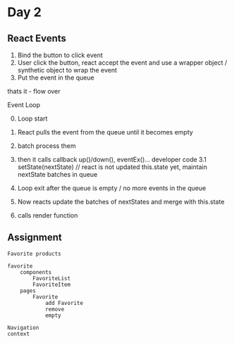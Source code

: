 # Day 2

## React Events

1. Bind the button to click event
2. User click the button, react accept the event and use a wrapper object / synthetic object to wrap the event
3. Put the event in the queue 

thats it - flow over

Event Loop

0. Loop start
1. React pulls the event from the queue until it becomes empty
2. batch process them
3. then it calls callback up()/down(), eventEx()... developer code
    3.1 setState(nextState) // react is not updated this.state yet, maintain nextState batches in queue
4. Loop exit after the queue is empty / no more events in the queue

5. Now reacts update the batches of nextStates and merge with this.state
6. calls render function



## Assignment
    Favorite products

    favorite
        components
            FavoriteList
            FavoriteItem
        pages
            Favorite
                add Favorite
                remove
                empty

    Navigation
    context